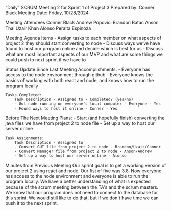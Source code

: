 “Daily” SCRUM Meeting 2 for Sprint 1 of Project 3
Prepared by: Conner Black
Meeting Date: Friday, 10/28/2024

Meeting Attendees
    Conner Black
    Andrew Popovici
    Brandon Batac
    Anson Thai
    Uzair Khan
    Alonso Peralta Espinoza
    
Meeting Agenda Items
    - Assign tasks to each member on what aspects of project 2 they should start converting to node
    - Discuss ways we’ve have found to host our program online and decide which is best for us
    - Discuss what are most important aspects of our MVP and what are some things we could push to next sprint if we have to


Status Update Since Last Meeting
    Accomplishments:
        - Everyone has access to the node environment through github
        - Everyone knows the basics of working with both react and node, and knows how to run the program locally


    Tasks Completed:
        Task Description - Assigned to - Completed? (yes/no)
        - Got node running on everyone’s local computer - Everyone - Yes
        - Found ways to host it online - Conner - Yes

Before The Next Meeting
    Plans:
        - Start (and hopefully finish) converting the java files we have from project 2 to node file
        - Set up a way to host our server online


    Task Assignments:
        Task Description - Assigned to
        - Convert GUI file from project 2 to node - Brandon/Uzair/Conner
        - Convert Manager file from project 2 to node - Anson/Andrew
        - Set up a way to host our server online - Alonso

Minutes from Previous Meeting
    Our sprint goal is to get a working version of our project 2 using react and node. Our fist of five 
    was 3.8. Now everyone has access to the node environment and everyone is able to run the program locally. We have a better understanding of what is expected because of the scrum meeting between the TA's and the scrum masters. We know that our program does not need to connect to the database for this sprint. We would still like to do that, but if we don't have time we can push it to the next sprint. 